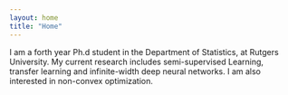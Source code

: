 ```yaml
---
layout: home
title: "Home"
---
```


I am a forth year Ph.d student in the Department of Statistics, at Rutgers University. My current research includes semi-supervised Learning, transfer learning and infinite-width deep neural networks. I am also interested in non-convex optimization.   

